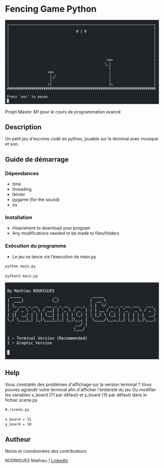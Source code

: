 # Fencing Game Python

<img src="./screenshot/02.png" title="screenshot">

Projet Master M1 pour le cours de programmation avancé

## Description

Un petit jeu d'escrime codé en python, jouable sur le terminal avec musique et son.

## Guide de démarrage

### Dépendances

* time
* threading
* tkinter
* pygame (for the sound)
* os

### Installation

* How/where to download your program
* Any modifications needed to be made to files/folders

### Exécution du programme

* Le jeu se lance via l'éxecution de main.py 
```
python main.py

python3 main.py
```
<img src="./screenshot/01.png" title="screenshot">

## Help

Vous constatés des problèmes d'affichage sur la version terminal ?
Vous pouvez agrandir votre terminal afin d'afficher l'entièreté du jeu
Ou modifier les variables x_board (71 par défaut) et y_board (15 par défaut) dans le fichier scene.py
```
#./scene.py

x_board = 31
y_board = 10
```

## Autheur

Noms et coordonnées des contributeurs

RODRIGUES Mathieu | 
[LinkedIn](https://www.linkedin.com/in/mathieu-rodrigues01)
